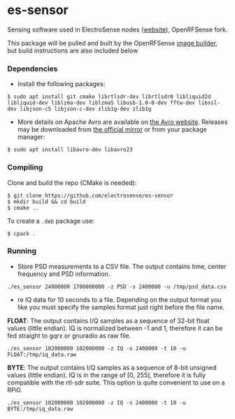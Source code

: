 
# es-sensor 

Sensing software used in ElectroSense nodes ([website](http://electrosense.org)), OpenRFSense fork.

This package will be pulled and built by the OpenRFSense [image builder](https://github.com/openrfsense/image), but build instructions are also included below

### Dependencies

* Install the following packages:

```shell
$ sudo apt install git cmake librtlsdr-dev librtlsdr0 libliquid2d libliquid-dev liblzma-dev liblzma5 libusb-1.0-0-dev fftw-dev libssl-dev libjson-c5 libjson-c-dev zlib1g-dev zlib1g
```

* More details on Apache Avro are available on [the Avro website](http://avro.apache.org). Releases may be downloaded from [the official mirror](https://dlcdn.apache.org/avro/) or from your package manager:

```shell
$ sudo apt install libavro-dev libavro23
```

### Compiling

Clone and build the repo (CMake is needed):

```shell
$ git clone https://github.com/electrosense/es-sensor
$ mkdir build && cd build
$ cmake ..
```

To create a `.deb` package use:

```shell
$ cpack .
```

### Running

* Store PSD measurements to a CSV file. The output contains time, center frequency and PSD information.

```
./es_sensor 24000000 1700000000 -z PSD -s 2400000 -u /tmp/psd_data.csv
```

* re IQ data for 10 seconds to a file. Depending on the output format you like you must specify the samples format 
just right before the file name.

**FLOAT**: The output contains I/Q samples as a sequence of 32-bit float values 
(little endian). IQ is normalized between -1 and 1, therefore it can be fed straight to gqrx or gnuradio as raw file.

```
./es_sensor 102000000 102000000 -z IQ -s 2400000 -t 10 -u FLOAT:/tmp/iq_data.raw
```

**BYTE**: The output contains I/Q samples as a sequence of 8-bit unsigned values 
(little endian). IQ is in the range of [0, 255], therefore it is fully compatible 
with the rtl-sdr suite. This option is quite convenient to use on a RPi0.

```
./es_sensor 102000000 102000000 -z IQ -s 2400000 -t 10 -u BYTE:/tmp/iq_data.raw
```